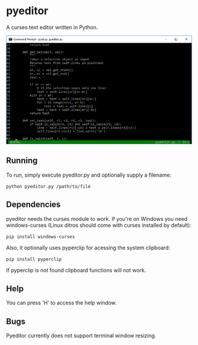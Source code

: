 # pyeditor
A curses text editor written in Python.

![pyeditor](https://github.com/eksd3/pyeditor/blob/master/pyeditor.png)

## Running
To run, simply execute pyeditor.py and optionally supply a filename:
```
python pyeditor.py /path/to/file
```

## Dependencies
pyeditor needs the curses module to work.
If you're on Windows you need windows-curses (Linux ditros should come with curses installed by default):
```
pip install windows-curses
```
Also, it optionally uses pyperclip for acessing the system clipboard:
```
pip install pyperclip
```
If pyperclip is not found clipboard functions will not work.

## Help
You can press 'H' to access the help window.

## Bugs
Pyeditor currently does not support terminal window resizing.
